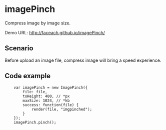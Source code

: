 imagePinch
========

Compress image by image size.

Demo URL: http://faceach.github.io/imagePinch/

Scenario
--------
Before upload an image file, compress image will bring a speed experience.

Code example
------------
```
    var imagePinch = new ImagePinch({
        file: file,
        toHeight: 400, // *px
        maxSize: 1024, // *kb
        success: function(file) {
            render(file, "imgpinched");
        }
    });
    imagePinch.pinch();
```